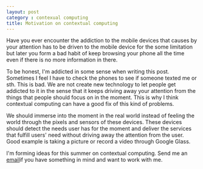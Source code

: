 ```yaml
---
layout: post
category : contexual computing
title: Motivation on contextual computing
---
```


Have you ever encounter the addiction to the mobile devices that causes by your attention has to be driven to the mobile device for the some limitation but later you form a bad habit of keep browsing your phone all the time even if there is no more information in there. 
<!--break-->
To be honest, I'm addicted in some sense when writing this post. Sometimes I feel I have to check the phones to see if someone texted me or sth. This is bad. We are not create new technology to let people get addicted to it in the sense that it keeps driving away your attention from the things that people should focus on in the moment. This is why I think contextual computing can have a good fix of this kind of problems. 
<!--break-->
We should immerse into the moment in the real world instead of feeling the world through the pixels and sensors of these devices. 
  These devices should detect the needs user has for the moment and deliver the services that fulfill users' need without driving away the attention from the user. Good example is taking a picture or record a video through Google Glass. 
<!--break-->
I'm forming ideas for this summer on contextual computing. Send me an [email](mailto:wenchen.li@cc.gatech.edu)if you have something in mind and want to work with me. 
